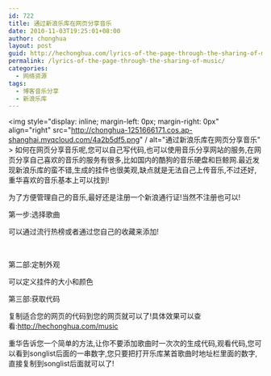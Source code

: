 ```yaml
---
id: 722
title: 通过新浪乐库在网页分享音乐
date: 2010-11-03T19:25:01+08:00
author: chonghua
layout: post
guid: http://hechonghua.com/lyrics-of-the-page-through-the-sharing-of-music/
permalink: /lyrics-of-the-page-through-the-sharing-of-music/
categories:
  - 网络资源
tags:
  - 博客音乐分享
  - 新浪乐库
---
```

<img style="display: inline; margin-left: 0px; margin-right: 0px" align="right" src="http://chonghua-1251666171.cos.ap-shanghai.myqcloud.com/4a2b5df5.png" / alt="通过新浪乐库在网页分享音乐" > 如何在网页分享音乐呢,您可以自己写代码,也可以使用音乐分享网站的服务,在网页分享自己喜欢的音乐的服务有很多,比如国内的酷狗的音乐硬盘和巨鲸网.最近发现新浪乐库的蛮不错,生成的挂件也很美观,缺点就是无法自己上传音乐,不过还好,重华喜欢的音乐基本上可以找到!

<!--more-->

为了方便管理自己的音乐,最好还是注册一个新浪通行证!当然不注册也可以!

第一步:选择歌曲

可以通过流行热榜或者通过您自己的收藏来添加!

&#160; </p> 

第二部:定制外观

可以定义挂件的大小和颜色</p> 

第三部:获取代码

复制适合您的网页的代码到您的网页就可以了!具体效果可以查看:http://hechonghua.com/music

重华告诉您一个简单的方法,让你不要添加歌曲时一次次的生成代码,观看代码,您可以看到songlist后面的一串数字,您只要把打开乐库某首歌曲时地址栏里面的数字,直接复制到songlist后面就可以了!